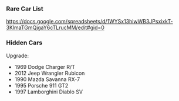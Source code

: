 
### Rare Car List

https://docs.google.com/spreadsheets/d/1WYSx13hiwWB3JPsxixkT-3KlmaTGmQjgaY6cTLrucMM/edit#gid=0

### Hidden Cars

Upgrade: 
- 1969 Dodge Charger R/T
- 2012 Jeep Wrangler Rubicon
- 1990 Mazda Savanna RX-7
- 1995 Porsche 911 GT2
- 1997 Lamborghini Diablo SV